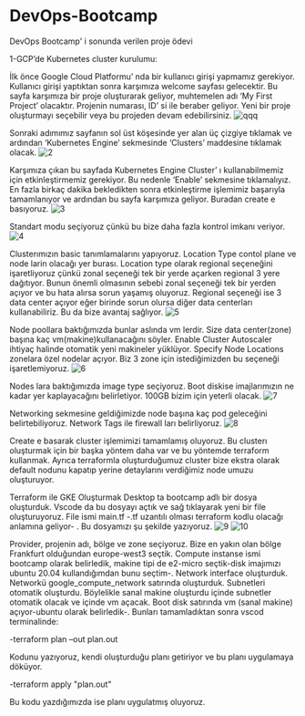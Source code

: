 # DevOps-Bootcamp
DevOps Bootcamp' i sonunda verilen proje ödevi


1-GCP’de Kubernetes cluster kurulumu:

İlk önce Google Cloud Platformu’ nda bir kullanıcı girişi yapmamız gerekiyor. Kullanıcı girişi yaptıktan sonra karşımıza welcome sayfası gelecektir. Bu sayfa karşımıza bir proje oluşturarak geliyor, muhtemelen adı ‘My First Project’ olacaktır. Projenin numarası, ID’ si ile beraber geliyor. Yeni bir proje oluşturmayı seçebilir veya bu projeden devam edebilirsiniz. 
![qqq](https://user-images.githubusercontent.com/95285650/188975913-f27fd64b-b1c3-43db-8cff-ba04cf06c697.png)

Sonraki adımımız sayfanın sol üst köşesinde yer alan üç çizgiye tıklamak ve ardından ‘Kubernetes Engine’ sekmesinde ‘Clusters’ maddesine tıklamak olacak.
![2](https://user-images.githubusercontent.com/95285650/188976352-db664b82-03e1-4ca5-9125-3e001f401feb.png)

Karşımıza çıkan bu sayfada Kubernetes Engine Cluster’ ı kullanabilmemiz için etkinleştirmemiz gerekiyor. Bu nedenle ‘Enable’ sekmesine tıklamalıyız. En fazla birkaç dakika bekledikten sonra etkinleştirme işlemimiz başarıyla tamamlanıyor ve ardından bu sayfa karşımıza geliyor. Buradan create e basıyoruz. 
![3](https://user-images.githubusercontent.com/95285650/188976589-e753c50c-cb45-44a0-bbbc-1223c96bc1d2.png)

Standart modu seçiyoruz çünkü bu bize daha fazla kontrol imkanı veriyor.
![4](https://user-images.githubusercontent.com/95285650/188976748-ca8c5fe4-bc1e-4c27-a628-55c2b5bc4809.png)

Clusterımızın basic tanımlamalarını yapıyoruz. Location Type contol plane ve node larin olacağı yer burası. Location type olarak regional seçeneğini işaretliyoruz çünkü zonal seçeneği tek bir yerde açarken regional 3 yere dağıtıyor. Bunun önemli olmasının sebebi zonal seçeneği tek bir yerden açıyor ve bu hata alırsa sorun yaşamış oluyoruz. Regional seçeneği ise 3 data center açıyor eğer birinde sorun olursa diğer data centerları kullanabiliriz. Bu da bize avantaj sağlıyor.
![5](https://user-images.githubusercontent.com/95285650/188977217-055191a9-65a9-4723-87f3-2251b4f12a85.png)

Node poollara baktığımızda bunlar aslında vm lerdir. Size data center(zone) başına kaç vm(makine)kullanacağını söyler. Enable Cluster Autoscaler ihtiyaç halinde otomatik yeni makineler yüklüyor. Specify Node Locations zonelara özel nodelar açıyor. Biz 3 zone için istediğimizden bu seçeneği işaretlemiyoruz.
![6](https://user-images.githubusercontent.com/95285650/188977777-4649472b-1b94-430e-b2d9-93a26661b728.png)

Nodes lara baktığımızda image type seçiyoruz. Boot diskise imajlarımızın ne kadar yer kaplayacağını belirletiyor. 100GB bizim için yeterli olacak.
![7](https://user-images.githubusercontent.com/95285650/188978194-025b7908-be23-4225-b095-427992c46b28.png)

Networking sekmesine geldiğimizde node başına kaç pod geleceğini belirtebiliyoruz. Network Tags ile firewall ları belirliyoruz.
![8](https://user-images.githubusercontent.com/95285650/188978534-4c7b9874-295f-4aa3-ae43-4a36ce9f9e30.png)

Create e basarak cluster işlemimizi tamamlamış oluyoruz. Bu clusterı oluşturmak için bir başka yöntem daha var ve bu yöntemde terraform kullanmak. Ayrıca terraformla oluşturduğumuz cluster bize ekstra olarak default nodunu kapatıp yerine detaylarını verdiğimiz node umuzu oluşturuyor. 

Terraform ile GKE Oluşturmak
Desktop ta bootcamp adlı bir dosya oluşturduk. Vscode da bu dosyayı açtık ve sağ tıklayarak yeni bir file oluşturuyoruz. File ismi main.tf -.tf uzantılı olması terraform kodlu olacağı anlamına geliyor- . Bu dosyamızı şu şekilde yazıyoruz.
![9](https://user-images.githubusercontent.com/95285650/188979213-32f2ad7c-bce5-41e6-becd-8415b6dd2b6b.png)
![10](https://user-images.githubusercontent.com/95285650/188979359-146e2ec3-ea98-4159-bb3e-8e67e3d7860e.png)

Provider, projenin adı, bölge ve zone seçiyoruz. Bize en yakın olan bölge Frankfurt olduğundan europe-west3 seçtik. 
Compute instanse ismi bootcamp olarak belirledik, makine tipi de e2-micro seçtik-disk imajımızı ubuntu 20.04 kullandığımdan bunu seçtim-. 
Network interface oluşturduk.
Networkü google_compute_network satırında oluşturduk. Subnetleri otomatik oluşturdu. Böylelikle sanal makine oluşturdu içinde subnetler otomatik olacak ve içinde vm açacak.
Boot disk satırında vm (sanal makine) açıyor-ubuntu olarak belirledik-.
Bunları tamamladıktan sonra vscod terminalinde:

-terraform plan –out plan.out 

Kodunu yazıyoruz, kendi oluşturduğu planı getiriyor ve bu planı uygulamaya döküyor. 

-terraform apply "plan.out" 

Bu kodu yazdığımızda ise planı uygulatmış oluyoruz.



  
  
  
  
  
  
  
  
  
  
  
 
 
 


